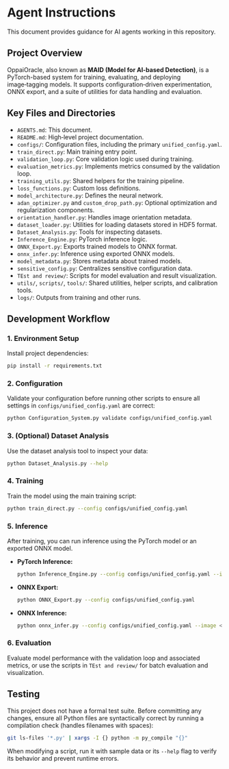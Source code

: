 # Agent Instructions

This document provides guidance for AI agents working in this repository.

## Project Overview

OppaiOracle, also known as **MAID (Model for AI-based Detection)**, is a PyTorch-based system for training, evaluating, and deploying image‑tagging models. It supports configuration‑driven experimentation, ONNX export, and a suite of utilities for data handling and evaluation.

## Key Files and Directories

- `AGENTS.md`: This document.
- `README.md`: High‑level project documentation.
- `configs/`: Configuration files, including the primary `unified_config.yaml`.
- `train_direct.py`: Main training entry point.
- `validation_loop.py`: Core validation logic used during training.
- `evaluation_metrics.py`: Implements metrics consumed by the validation loop.
- `training_utils.py`: Shared helpers for the training pipeline.
- `loss_functions.py`: Custom loss definitions.
- `model_architecture.py`: Defines the neural network.
- `adan_optimizer.py` and `custom_drop_path.py`: Optional optimization and regularization components.
- `orientation_handler.py`: Handles image orientation metadata.
- `dataset_loader.py`: Utilities for loading datasets stored in HDF5 format.
- `Dataset_Analysis.py`: Tools for inspecting datasets.
- `Inference_Engine.py`: PyTorch inference logic.
- `ONNX_Export.py`: Exports trained models to ONNX format.
- `onnx_infer.py`: Inference using exported ONNX models.
- `model_metadata.py`: Stores metadata about trained models.
- `sensitive_config.py`: Centralizes sensitive configuration data.
- `TEst and review/`: Scripts for model evaluation and result visualization.
- `utils/`, `scripts/`, `tools/`: Shared utilities, helper scripts, and calibration tools.
- `logs/`: Outputs from training and other runs.

## Development Workflow

### 1. Environment Setup

Install project dependencies:

```bash
pip install -r requirements.txt
```

### 2. Configuration

Validate your configuration before running other scripts to ensure all settings in `configs/unified_config.yaml` are correct:

```bash
python Configuration_System.py validate configs/unified_config.yaml
```

### 3. (Optional) Dataset Analysis

Use the dataset analysis tool to inspect your data:

```bash
python Dataset_Analysis.py --help
```

### 4. Training

Train the model using the main training script:

```bash
python train_direct.py --config configs/unified_config.yaml
```

### 5. Inference

After training, you can run inference using the PyTorch model or an exported ONNX model.

- **PyTorch Inference:**
  ```bash
  python Inference_Engine.py --config configs/unified_config.yaml --image <path_to_image>
  ```
- **ONNX Export:**
  ```bash
  python ONNX_Export.py --config configs/unified_config.yaml
  ```
- **ONNX Inference:**
  ```bash
  python onnx_infer.py --config configs/unified_config.yaml --image <path_to_image>
  ```

### 6. Evaluation

Evaluate model performance with the validation loop and associated metrics, or use the scripts in `TEst and review/` for batch evaluation and visualization.

## Testing

This project does not have a formal test suite. Before committing any changes, ensure all Python files are syntactically correct by running a compilation check (handles filenames with spaces):

```bash
git ls-files '*.py' | xargs -I {} python -m py_compile "{}"
```

When modifying a script, run it with sample data or its `--help` flag to verify its behavior and prevent runtime errors.
